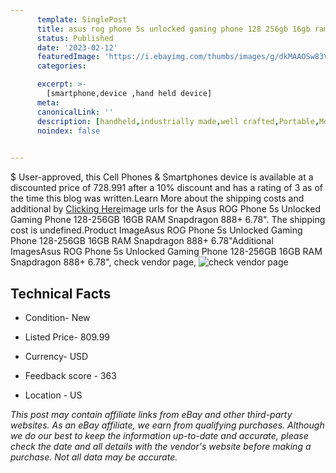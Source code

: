 ```yaml
---
      template: SinglePost
      title: asus rog phone 5s unlocked gaming phone 128 256gb 16gb ram snapdragon 888 6 78 
      status: Published
      date: '2023-02-12'
      featuredImage: 'https://i.ebayimg.com/thumbs/images/g/dkMAAOSw83VhH5Fa/s-l225.jpg'
      categories: 

      excerpt: >-
        [smartphone,device ,hand held device]
      meta:
      canonicalLink: ''
      description: [handheld,industrially made,well crafted,Portable,Mobile,Compact,Convenient,Lightweight,Maneuverable,Man-portable,Miniature,Carriable,Hand-held,Light,Holdable,Transportable,Mobile device,Pocket-sized,On-the-go,Wireless,Cordless,Compact size,Convenient size, smartphone,device ,hand held device]
      noindex: false

        
---
```

$
    User-approved, this Cell Phones & Smartphones device is available at a discounted price of 728.991 after a 10% discount and has a rating of 3 as of the time this blog was written.Learn More about the shipping costs and additional by [Clicking Here](https://www.ebay.com/itm/334509297233?hash=item4de24ece51%3Ag%3AdkMAAOSw83VhH5Fa&mkevt=1&mkcid=1&mkrid=711-53200-19255-0&campid=%253CePNCampaignId%253E&customid=%253CreferenceId%253E&toolid=10049)image urls for the Asus ROG Phone 5s Unlocked Gaming Phone 128-256GB 16GB RAM Snapdragon 888+ 6.78". The shipping cost is undefined.Product ImageAsus ROG Phone 5s Unlocked Gaming Phone 128-256GB 16GB RAM Snapdragon 888+ 6.78"Additional ImagesAsus ROG Phone 5s Unlocked Gaming Phone 128-256GB 16GB RAM Snapdragon 888+ 6.78", check vendor page, ![check vendor page](https://origin-galleryplus.ebayimg.com/ws/web/334509297233_2_0_1/225x225.jpg,https://origin-galleryplus.ebayimg.com/ws/web/334509297233_3_0_1/225x225.jpg,https://origin-galleryplus.ebayimg.com/ws/web/334509297233_4_0_1/225x225.jpg,https://origin-galleryplus.ebayimg.com/ws/web/334509297233_5_0_1/225x225.jpg,https://origin-galleryplus.ebayimg.com/ws/web/334509297233_6_0_1/225x225.jpg,https://origin-galleryplus.ebayimg.com/ws/web/334509297233_7_0_1/225x225.jpg,https://origin-galleryplus.ebayimg.com/ws/web/334509297233_8_0_1/225x225.jpg,https://origin-galleryplus.ebayimg.com/ws/web/334509297233_9_0_1/225x225.jpg,https://origin-galleryplus.ebayimg.com/ws/web/334509297233_10_0_1/225x225.jpg)
    
    

 ## Technical Facts 



     
      

 - Condition- New 


      

 - Listed Price- 809.99 


      

 - Currency- USD 


      

 - Feedback score - 363 


      

 - Location - US 


      
      

 *_This post may contain affiliate links from eBay and other third-party websites. As an eBay affiliate, we earn from qualifying purchases. Although we do our best to keep the information up-to-date and accurate, please check the date and all details with the vendor's website before making a purchase. Not all data may be accurate._*



    
    
    
    
    
